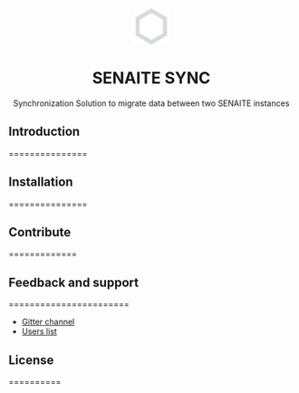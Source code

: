<div align="center">

  <a href="https://github.com/senaite/senaite.ci">
    <img src="static/logo.png" alt="SENAITE" height="64" />
  </a>
  <h1>SENAITE SYNC</h1>

  <p>Synchronization Solution to migrate data between two SENAITE instances</p>

</div>


## Introduction
===============


## Installation
===============


## Contribute
=============


## Feedback and support
=======================

* [Gitter channel](https://gitter.im/senaite/Lobby)
* [Users list](https://sourceforge.net/projects/senaite/lists/senaite-users)


## License
==========



